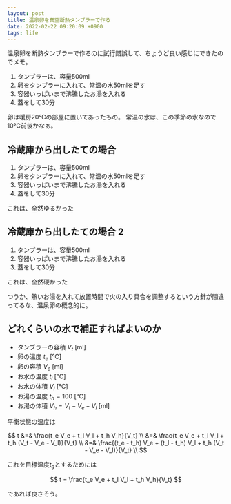 ```yaml
---
layout: post
title: 温泉卵を真空断熱タンブラーで作る
date: 2022-02-22 09:20:09 +0900
tags: life
---
```


温泉卵を断熱タンブラーで作るのに試行錯誤して、ちょうど良い感じにできたのでメモ。

1. タンブラーは、容量500ml
2. 卵をタンブラーに入れて、常温の水50mlを足す
3. 容器いっぱいまで沸騰したお湯を入れる
4. 蓋をして30分

卵は暖房20℃の部屋に置いてあったもの。
常温の水は、この季節の水なので10℃前後かなぁ。

## 冷蔵庫から出したての場合

1. タンブラーは、容量500ml
2. 卵をタンブラーに入れて、常温の水50mlを足す
3. 容器いっぱいまで沸騰したお湯を入れる
4. 蓋をして30分

これは、全然ゆるかった

## 冷蔵庫から出したての場合 2

1. タンブラーは、容量500ml
3. 容器いっぱいまで沸騰したお湯を入れる
4. 蓋をして30分

これは、全然硬かった

つうか、熱いお湯を入れて放置時間で火の入り具合を調整するという方針が間違ってるな、温泉卵の概念的に。

## どれくらいの水で補正すればよいのか

- タンブラーの容積 $V_t$ [ml]
- 卵の温度 $t_e$ [℃]
- 卵の容積 $V_e$ [ml]
- お水の温度 $t_l$ [℃]
- お水の体積 $V_l$ [℃]
- お湯の温度 $t_h=100$ [℃]
- お湯の体積 $V_h = V_t - V_e - V_l$ [ml]

平衡状態の温度は

$$
t &=& \frac{t_e V_e + t_l V_l + t_h V_h}{V_t} \\
  &=& \frac{t_e V_e + t_l V_l + t_h (V_t - V_e - V_l)}{V_t} \\
  &=& \frac{(t_e - t_h) V_e + (t_l - t_h) V_l + t_h (V_t - V_e - V_l)}{V_t} \\
$$


これを目標温度$t_g$とするためには

$$
t = \frac{t_e V_e + t_l V_l + t_h V_h}{V_t}
$$

であれば良さそう。

